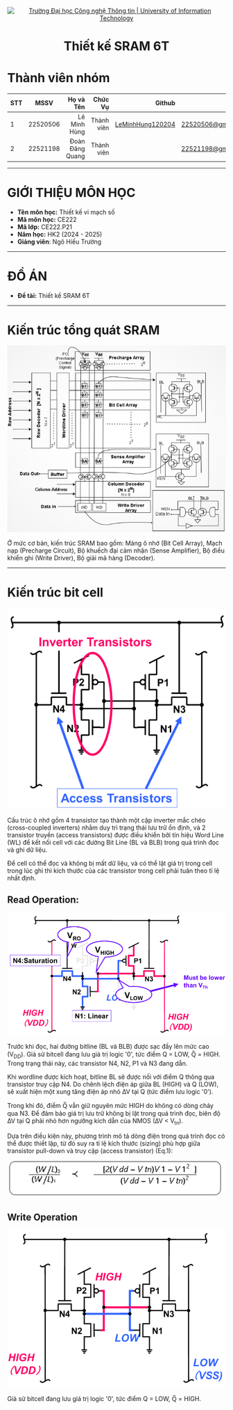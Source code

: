 <!-- Banner -->
<p align="center">
  <a href="https://www.uit.edu.vn/" title="Trường Đại học Công nghệ Thông tin" style="border: none;">
    <img src="https://i.imgur.com/WmMnSRt.png" alt="Trường Đại học Công nghệ Thông tin | University of Information Technology">
  </a>
</p>

<h1 align="center"><b>Thiết kế SRAM 6T </b></h1>

# Thành viên nhóm
| STT    | MSSV          | Họ và Tên              |Chức Vụ    | Github                                                  | Email                   |
| ------ |:-------------:| ----------------------:|----------:|--------------------------------------------------------:|-------------------------:
| 1      | 22520506      | Lê Minh Hùng        |Thành viên |[LeMinhHung120204](https://github.com/LeMinhHung120204)            |22520506@gm.uit.edu.vn   |
| 2      | 22521198      | Đoàn Đăng Quang        |Thành viên | |22521198@gm.uit.edu.vn   |

---
# GIỚI THIỆU MÔN HỌC
* **Tên môn học:** Thiết kế vi mạch số
* **Mã môn học:** CE222
* **Mã lớp:** CE222.P21
* **Năm học:** HK2 (2024 - 2025)
* **Giảng viên**: Ngô Hiếu Trường

---
# ĐỒ ÁN
* **Đề tài:** Thiết kế SRAM 6T

---
# Kiến trúc tổng quát SRAM
![SRAM block diagram.](https://github.com/LeMinhHung120204/SRAM-6T/blob/main/images/block_diagram_new2.png?raw=true)

Ở mức cơ bản, kiến trúc SRAM bao gồm: Mảng ô nhớ (Bit Cell Array), Mạch nạp (Precharge Circuit), Bộ khuếch đại cảm nhận (Sense Amplifier), Bộ điều khiển ghi (Write Driver), Bộ giải mã hàng (Decoder).

---
# Kiến trúc bit cell
![Bit cell circuit.](https://github.com/LeMinhHung120204/SRAM-6T/blob/main/images/Bitcell.png?raw=true)

Cấu trúc ô nhớ gồm 4 transistor tạo thành một cặp inverter mắc chéo (cross-coupled inverters) nhằm duy trì trạng thái lưu trữ ổn định, và 2 transistor truyền (access transistors) được điều khiển bởi tín hiệu Word Line (WL) để kết nối cell với các đường Bit Line (BL và BLB) trong quá trình đọc và ghi dữ liệu.

Để cell có thể đọc và không bị mất dữ liệu, và có thể lật giá trị trong cell trong lúc ghi thì kích thước của các transistor trong cell phải tuân theo tỉ lệ nhất định.

## Read Operation:
![read_operation](https://github.com/LeMinhHung120204/SRAM-6T/blob/main/images/ReadOperation.png?raw=true)

Trước khi đọc, hai đường bitline (BL và BLB) được sạc đầy lên mức cao (V<sub>DD</sub>).
Giả sử bitcell đang lưu giá trị logic '0', tức điểm Q = LOW, Q̅ = HIGH. Trong trạng thái này, các transistor N4, N2, P1 và N3 đang dẫn.

Khi wordline được kích hoạt, bitline BL sẽ được nối với điểm Q thông qua transistor truy cập N4.
Do chênh lệch điện áp giữa BL (HIGH) và Q (LOW), sẽ xuất hiện một xung tăng điện áp nhỏ ∆V tại Q (tức điểm lưu logic '0').

Trong khi đó, điểm Q̅ vẫn giữ nguyên mức HIGH do không có dòng chảy qua N3.
Để đảm bảo giá trị lưu trữ không bị lật trong quá trình đọc, biên độ ∆V tại Q phải nhỏ hơn ngưỡng kích dẫn của NMOS (∆V < V<sub>tn</sub>).

Dựa trên điều kiện này, phương trình mô tả dòng điện trong quá trình đọc có thể được thiết lập, từ đó suy ra tỉ lệ kích thước (sizing) phù hợp giữa transistor pull-down và truy cập (access transistor) (Eq.1): 

![Eq.1](https://github.com/LeMinhHung120204/SRAM-6T/blob/main/images/Eq-1.jpeg?raw=true)

## Write Operation
![write_operation](https://github.com/LeMinhHung120204/SRAM-6T/blob/main/images/WriteOperation.png?raw=true)

Giả sử bitcell đang lưu giá trị logic '0', tức điểm Q = LOW, Q̅ = HIGH. 